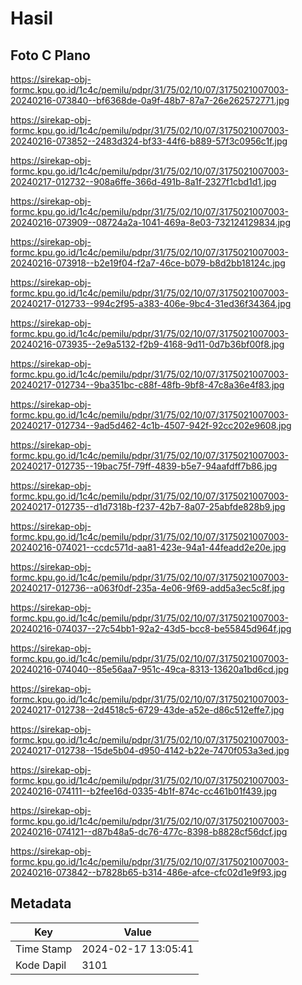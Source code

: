 # Hasil

## Foto C Plano

https://sirekap-obj-formc.kpu.go.id/1c4c/pemilu/pdpr/31/75/02/10/07/3175021007003-20240216-073840--bf6368de-0a9f-48b7-87a7-26e262572771.jpg

https://sirekap-obj-formc.kpu.go.id/1c4c/pemilu/pdpr/31/75/02/10/07/3175021007003-20240216-073852--2483d324-bf33-44f6-b889-57f3c0956c1f.jpg

https://sirekap-obj-formc.kpu.go.id/1c4c/pemilu/pdpr/31/75/02/10/07/3175021007003-20240217-012732--908a6ffe-366d-491b-8a1f-2327f1cbd1d1.jpg

https://sirekap-obj-formc.kpu.go.id/1c4c/pemilu/pdpr/31/75/02/10/07/3175021007003-20240216-073909--08724a2a-1041-469a-8e03-732124129834.jpg

https://sirekap-obj-formc.kpu.go.id/1c4c/pemilu/pdpr/31/75/02/10/07/3175021007003-20240216-073918--b2e19f04-f2a7-46ce-b079-b8d2bb18124c.jpg

https://sirekap-obj-formc.kpu.go.id/1c4c/pemilu/pdpr/31/75/02/10/07/3175021007003-20240217-012733--994c2f95-a383-406e-9bc4-31ed36f34364.jpg

https://sirekap-obj-formc.kpu.go.id/1c4c/pemilu/pdpr/31/75/02/10/07/3175021007003-20240216-073935--2e9a5132-f2b9-4168-9d11-0d7b36bf00f8.jpg

https://sirekap-obj-formc.kpu.go.id/1c4c/pemilu/pdpr/31/75/02/10/07/3175021007003-20240217-012734--9ba351bc-c88f-48fb-9bf8-47c8a36e4f83.jpg

https://sirekap-obj-formc.kpu.go.id/1c4c/pemilu/pdpr/31/75/02/10/07/3175021007003-20240217-012734--9ad5d462-4c1b-4507-942f-92cc202e9608.jpg

https://sirekap-obj-formc.kpu.go.id/1c4c/pemilu/pdpr/31/75/02/10/07/3175021007003-20240217-012735--19bac75f-79ff-4839-b5e7-94aafdff7b86.jpg

https://sirekap-obj-formc.kpu.go.id/1c4c/pemilu/pdpr/31/75/02/10/07/3175021007003-20240217-012735--d1d7318b-f237-42b7-8a07-25abfde828b9.jpg

https://sirekap-obj-formc.kpu.go.id/1c4c/pemilu/pdpr/31/75/02/10/07/3175021007003-20240216-074021--ccdc571d-aa81-423e-94a1-44feadd2e20e.jpg

https://sirekap-obj-formc.kpu.go.id/1c4c/pemilu/pdpr/31/75/02/10/07/3175021007003-20240217-012736--a063f0df-235a-4e06-9f69-add5a3ec5c8f.jpg

https://sirekap-obj-formc.kpu.go.id/1c4c/pemilu/pdpr/31/75/02/10/07/3175021007003-20240216-074037--27c54bb1-92a2-43d5-bcc8-be55845d964f.jpg

https://sirekap-obj-formc.kpu.go.id/1c4c/pemilu/pdpr/31/75/02/10/07/3175021007003-20240216-074040--85e56aa7-951c-49ca-8313-13620a1bd6cd.jpg

https://sirekap-obj-formc.kpu.go.id/1c4c/pemilu/pdpr/31/75/02/10/07/3175021007003-20240217-012738--2d4518c5-6729-43de-a52e-d86c512effe7.jpg

https://sirekap-obj-formc.kpu.go.id/1c4c/pemilu/pdpr/31/75/02/10/07/3175021007003-20240217-012738--15de5b04-d950-4142-b22e-7470f053a3ed.jpg

https://sirekap-obj-formc.kpu.go.id/1c4c/pemilu/pdpr/31/75/02/10/07/3175021007003-20240216-074111--b2fee16d-0335-4b1f-874c-cc461b01f439.jpg

https://sirekap-obj-formc.kpu.go.id/1c4c/pemilu/pdpr/31/75/02/10/07/3175021007003-20240216-074121--d87b48a5-dc76-477c-8398-b8828cf56dcf.jpg

https://sirekap-obj-formc.kpu.go.id/1c4c/pemilu/pdpr/31/75/02/10/07/3175021007003-20240216-073842--b7828b65-b314-486e-afce-cfc02d1e9f93.jpg


## Metadata

| Key        | Value               |
| ---------- | ------------------- |
| Time Stamp | 2024-02-17 13:05:41 |
| Kode Dapil | 3101                |



